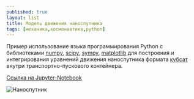```yaml
---
published: true
layout: list
title: Модель движения наноспутника 
tags: [механика,космонавтика,python]
---
```


Пример использование языка программирования Python с библиотеками [numpy](https://www.numpy.org), [scipy](https://scipy.org), [sympy](https://www.sympy.org/ru/), [matplotlib](https://matplotlib.org) для построения и интегрирования уравнений движения наноспутника формата [кубсат](https://ru.wikipedia.org/wiki/Кубсат) внутри транспортно-пускового контейнера.

[Ссылка на Jupyter-Notebook](https://nbviewer.jupyter.org/github/Kidinnu/classes_programming/blob/master/examples/cubesat.ipynb)

![Наноспутник](http://classmech.ru/assets/img/blog/cubesat.png)

